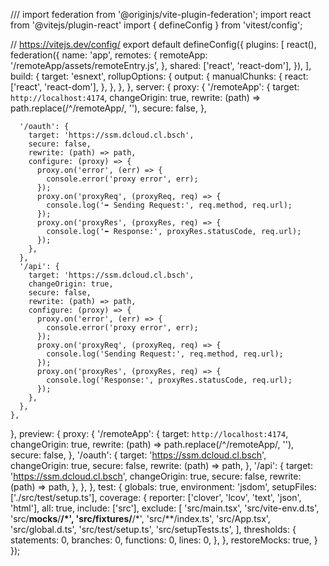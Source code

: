 /// <reference types="vitest" />
import federation from '@originjs/vite-plugin-federation';
import react from '@vitejs/plugin-react'
import { defineConfig } from 'vitest/config';

// https://vitejs.dev/config/
export default defineConfig({
  plugins: [
    react(),
    federation({
      name: 'app',
      remotes: {
        remoteApp: '/remoteApp/assets/remoteEntry.js',
      },
      shared: ['react', 'react-dom'],
    }),
  ],
  build: {
    target: 'esnext',
    rollupOptions: {
      output: {
        manualChunks: {
          react: ['react', 'react-dom'],
        },
      },
    },
  },
  server: {
    proxy: {
      '/remoteApp': {
        target: `http://localhost:4174`,
        changeOrigin: true,
        rewrite: (path) => path.replace(/^\/remoteApp/, ''),
        secure: false,
      },
      
      '/oauth': {
        target: 'https://ssm.dcloud.cl.bsch', 
        secure: false, 
        rewrite: (path) => path, 
        configure: (proxy) => {
          proxy.on('error', (err) => {
            console.error('proxy error', err);
          });
          proxy.on('proxyReq', (proxyReq, req) => {
            console.log('➡️ Sending Request:', req.method, req.url);
          });
          proxy.on('proxyRes', (proxyRes, req) => {
            console.log('⬅️ Response:', proxyRes.statusCode, req.url);
          });
        },
      },
      '/api': {
        target: 'https://ssm.dcloud.cl.bsch',
        changeOrigin: true,
        secure: false,
        rewrite: (path) => path,
        configure: (proxy) => {
          proxy.on('error', (err) => {
            console.error('proxy error', err);
          });
          proxy.on('proxyReq', (proxyReq, req) => {
            console.log('Sending Request:', req.method, req.url);
          });
          proxy.on('proxyRes', (proxyRes, req) => {
            console.log('Response:', proxyRes.statusCode, req.url);
          });
        },
      },
    },
  },
  preview: {
    proxy: {
      '/remoteApp': {
        target: `http://localhost:4174`,
        changeOrigin: true,
        rewrite: (path) => path.replace(/^\/remoteApp/, ''),
        secure: false,
      },
      '/oauth': {
        target: 'https://ssm.dcloud.cl.bsch',
        changeOrigin: true,
        secure: false,
        rewrite: (path) => path,
      },
      '/api': {
        target: 'https://ssm.dcloud.cl.bsch',
        changeOrigin: true,
        secure: false,
        rewrite: (path) => path,
      },
    },
  },
  test: {
    globals: true,
    environment: 'jsdom',
    setupFiles: ['./src/test/setup.ts'],
    coverage: {
      reporter: ['clover', 'lcov', 'text', 'json', 'html'],
      all: true,
      include: ['src'],
      exclude: [
        'src/main.tsx',
        'src/vite-env.d.ts',
        'src/__mocks__/**/*',
        'src/__fixtures__/**/*',
        'src/**/index.ts',
        'src/App.tsx',
        'src/global.d.ts',
        'src/test/setup.ts',
        'src/setupTests.ts',
      ],
      thresholds: {
        statements: 0,
        branches: 0,
        functions: 0,
        lines: 0,
      },
    },
    restoreMocks: true,
  }
});
